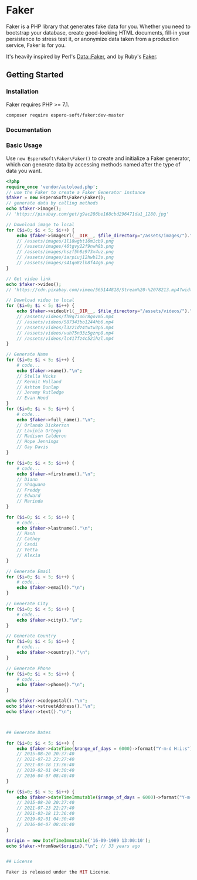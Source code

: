 # Faker

Faker is a PHP library that generates fake data for you. Whether you need to bootstrap your database, create good-looking HTML documents, fill-in your persistence to stress test it, or anonymize data taken from a production service, Faker is for you.

It's heavily inspired by Perl's [Data::Faker](https://metacpan.org/pod/Data::Faker), and by Ruby's [Faker](https://rubygems.org/gems/faker).

## Getting Started

### Installation

Faker requires PHP >= 7.1.

```shell
composer require espero-soft/faker:dev-master
```

### Documentation



### Basic Usage

Use `new EsperoSoft\Faker\Faker()` to create and initialize a Faker generator, which can generate data by accessing methods named after the type of data you want.

```php
<?php
require_once 'vendor/autoload.php';
// use the Faker to create a Faker Generator instance
$faker = new EsperoSoft\Faker\Faker();
// generate data by calling methods
echo $faker->image();
// 'https://pixabay.com/get/g9ac286be168cbd296471da1_1280.jpg'

// Download image to local
for ($i=0; $i < 5; $i++) { 
    echo $faker->imageUrl(__DIR__, $file_directory="/assets/images/")."\n";
    // /assets/images/1l18wgbt16m1cb9.png
    // /assets/images/46tgvy22f9nwh8b.png
    // /assets/images/hszf5h8z973x4uz.png
    // /assets/images/iarpiuj12hwb13s.png
    // /assets/images/s41qo8zlh8f44g6.png
}

// Get video link
echo $faker->video();
// 'https://cdn.pixabay.com/vimeo/565144818/Stream%20-%2078213.mp4?width=3840&hash=d05acb913345b3b873b01121453acbf275b18796'

// Download video to local
for ($i=0; $i < 5; $i++) { 
    echo $faker->videoUrl(__DIR__, $file_directory="/assets/videos/")."\n";
    // /assets/videos/fh9g7io6r8govm5.mp4
    // /assets/videos/587343bo1244hb6.mp4
    // /assets/videos/l3z21dz4twtw3p5.mp4
    // /assets/videos/vuh75n33z5gznp8.mp4
    // /assets/videos/lc417fz4c52ihzl.mp4
}

// Generate Name
for ($i=0; $i < 5; $i++) { 
    # code...
    echo $faker->name()."\n";
    // Stella Hicks
    // Kermit Holland
    // Ashton Dunlap
    // Jeremy Rutledge
    // Evan Hood
}
for ($i=0; $i < 5; $i++) { 
    # code...
    echo $faker->full_name()."\n";
    // Orlando Dickerson
    // Lavinia Ortega
    // Madison Calderon
    // Hope Jennings
    // Gay Davis
}

for ($i=0; $i < 5; $i++) { 
    # code...
    echo $faker->firstname()."\n";
    // Diann
    // Shaquana
    // Freddy
    // Edward
    // Marinda
}

for ($i=0; $i < 5; $i++) { 
    # code...
    echo $faker->lastname()."\n";
    // Hanh
    // Cathey
    // Candi
    // Yetta
    // Alexia
}

// Generate Email
for ($i=0; $i < 5; $i++) { 
    # code...
    echo $faker->email()."\n";
}

// Generate City
for ($i=0; $i < 5; $i++) { 
    # code...
    echo $faker->city()."\n";
}

// Generate Country
for ($i=0; $i < 5; $i++) { 
    # code...
    echo $faker->country()."\n";
}

// Generate Phone
for ($i=0; $i < 5; $i++) { 
    # code...
    echo $faker->phone()."\n";
}

echo $faker->codepostal()."\n";
echo $faker->streetAddress()."\n";
echo $faker->text()."\n";



## Generate Dates

for ($i=0; $i < 5; $i++) {
    echo $faker->dateTime($range_of_days = 6000)->format("Y-m-d H:i:s")."\n";
    // 2015-08-20 20:37:40
    // 2021-07-23 22:27:40
    // 2021-03-18 13:36:40
    // 2019-02-01 04:30:40
    // 2016-04-07 08:40:40
}

for ($i=0; $i < 5; $i++) { 
    echo $faker->dateTimeImmutable($range_of_days = 6000)->format("Y-m-d H:i:s")."\n";
    // 2015-08-20 20:37:40
    // 2021-07-23 22:27:40
    // 2021-03-18 13:36:40
    // 2019-02-01 04:30:40
    // 2016-04-07 08:40:40
}

$origin = new DateTimeImmutable('16-09-1989 13:00:10');
echo $faker->fromNow($origin)."\n"; // 33 years ago


## License

Faker is released under the MIT License. 

